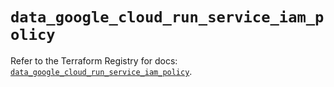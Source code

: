 # `data_google_cloud_run_service_iam_policy`

Refer to the Terraform Registry for docs: [`data_google_cloud_run_service_iam_policy`](https://registry.terraform.io/providers/hashicorp/google/6.35.0/docs/data-sources/cloud_run_service_iam_policy).
